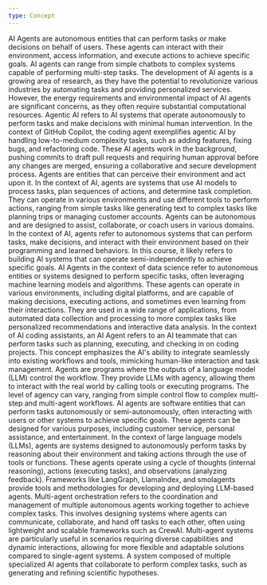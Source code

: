```yaml
---
type: Concept
---
```


AI Agents are autonomous entities that can perform tasks or make decisions on behalf of users. These agents can interact with their environment, access information, and execute actions to achieve specific goals. AI agents can range from simple chatbots to complex systems capable of performing multi-step tasks. The development of AI agents is a growing area of research, as they have the potential to revolutionize various industries by automating tasks and providing personalized services. However, the energy requirements and environmental impact of AI agents are significant concerns, as they often require substantial computational resources. Agentic AI refers to AI systems that operate autonomously to perform tasks and make decisions with minimal human intervention. In the context of GitHub Copilot, the coding agent exemplifies agentic AI by handling low-to-medium complexity tasks, such as adding features, fixing bugs, and refactoring code. These AI agents work in the background, pushing commits to draft pull requests and requiring human approval before any changes are merged, ensuring a collaborative and secure development process. Agents are entities that can perceive their environment and act upon it. In the context of AI, agents are systems that use AI models to process tasks, plan sequences of actions, and determine task completion. They can operate in various environments and use different tools to perform actions, ranging from simple tasks like generating text to complex tasks like planning trips or managing customer accounts. Agents can be autonomous and are designed to assist, collaborate, or coach users in various domains. In the context of AI, agents refer to autonomous systems that can perform tasks, make decisions, and interact with their environment based on their programming and learned behaviors. In this course, it likely refers to building AI systems that can operate semi-independently to achieve specific goals. AI Agents in the context of data science refer to autonomous entities or systems designed to perform specific tasks, often leveraging machine learning models and algorithms. These agents can operate in various environments, including digital platforms, and are capable of making decisions, executing actions, and sometimes even learning from their interactions. They are used in a wide range of applications, from automated data collection and processing to more complex tasks like personalized recommendations and interactive data analysis. In the context of AI coding assistants, an AI Agent refers to an AI teammate that can perform tasks such as planning, executing, and checking in on coding projects. This concept emphasizes the AI's ability to integrate seamlessly into existing workflows and tools, mimicking human-like interaction and task management. Agents are programs where the outputs of a language model (LLM) control the workflow. They provide LLMs with agency, allowing them to interact with the real world by calling tools or executing programs. The level of agency can vary, ranging from simple control flow to complex multi-step and multi-agent workflows. AI agents are software entities that can perform tasks autonomously or semi-autonomously, often interacting with users or other systems to achieve specific goals. These agents can be designed for various purposes, including customer service, personal assistance, and entertainment. In the context of large language models (LLMs), agents are systems designed to autonomously perform tasks by reasoning about their environment and taking actions through the use of tools or functions. These agents operate using a cycle of thoughts (internal reasoning), actions (executing tasks), and observations (analyzing feedback). Frameworks like LangGraph, LlamaIndex, and smolagents provide tools and methodologies for developing and deploying LLM-based agents. Multi-agent orchestration refers to the coordination and management of multiple autonomous agents working together to achieve complex tasks. This involves designing systems where agents can communicate, collaborate, and hand off tasks to each other, often using lightweight and scalable frameworks such as CrewAI. Multi-agent systems are particularly useful in scenarios requiring diverse capabilities and dynamic interactions, allowing for more flexible and adaptable solutions compared to single-agent systems. A system composed of multiple specialized AI agents that collaborate to perform complex tasks, such as generating and refining scientific hypotheses.